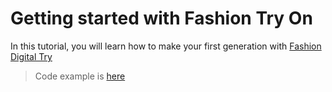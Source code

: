 # Getting started with Fashion Try On

In this tutorial, you will learn how to make your first generation with [Fashion Digital Try](https://developer.aiuta.com/products/digital-try-on) 

> Code example is [here](https://github.com/aiuta-com/android-sdk/tree/main/samples/tryon)

